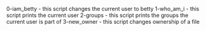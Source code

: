0-iam_betty - this script changes the current user to betty
1-who_am_i - this script prints the current user
2-groups - this script prints the groups the current user is part of
3-new_owner - this script changes ownership of a file
